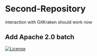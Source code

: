 # Second-Repository
interaction with GitKraken should work now

## Add Apache 2.0 batch
[![License](https://img.shields.io/badge/License-Apache%202.0-blue.svg)](https://opensource.org/licenses/Apache-2.0)